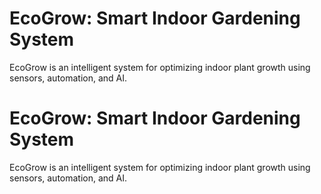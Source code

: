 # EcoGrow: Smart Indoor Gardening System
EcoGrow is an intelligent system for optimizing indoor plant growth using sensors, automation, and AI.
# EcoGrow: Smart Indoor Gardening System
EcoGrow is an intelligent system for optimizing indoor plant growth using sensors, automation, and AI.
